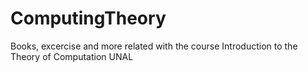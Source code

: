 # ComputingTheory
Books, excercise and more related with the course Introduction to the Theory of Computation UNAL 

